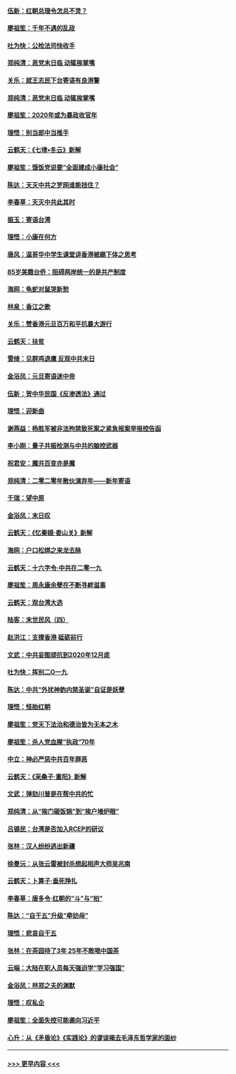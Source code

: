 #### [伍新：红朝总理令怎总不灵？](../pages/nsc993/n11770813.md?t=01071511) 
#### [廖祖笙：千年不遇的乱政](../pages/nsc993/n11770373.md?t=01071511) 
#### [吐为快：公检法司快收手](../pages/nsc993/n11770359.md?t=01071511) 
#### [郑纯清：恶党末日临 动辄挨掌嘴](../pages/nsc993/n11769912.md?t=01071511) 
#### [关乐：就王志民下台寄语有良港警](../pages/nsc993/n11769903.md?t=01071511) 
#### [郑纯清：恶党末日临 动辄挨掌嘴](../pages/nsc993/n11769356.md?t=01071511) 
#### [廖祖笙：2020年或为暴政收官年](../pages/nsc993/n11768216.md?t=01071511) 
#### [理悟：别当郎中当推手](../pages/nsc993/n11768243.md?t=01071511) 
#### [云鹤天：《七律▪冬云》新解](../pages/nsc993/n11768204.md?t=01071511) 
#### [廖祖笙：饿饭党说要“全面建成小康社会”](../pages/nsc993/n11767482.md?t=01071511) 
#### [陈达：天灭中共之罗网谁能挡住？](../pages/nsc993/n11767465.md?t=01071511) 
#### [李春草：天灭中共此其时](../pages/nsc993/n11767452.md?t=01071511) 
#### [振玉：寄语台湾](../pages/nsc993/n11767432.md?t=01071511) 
#### [理悟：小康在何方](../pages/nsc993/n11767394.md?t=01071511) 
#### [唐风：温哥华中学生课堂讲香港被踢下体之思考](../pages/nsc993/n11766848.md?t=01071511) 
#### [85岁美籍台侨：阻碍两岸统一的是共产制度](../pages/nsc993/n11765043.md?t=01071511) 
#### [海网：龟蛇对鼠哭新愁](../pages/nsc993/n11764895.md?t=01071511) 
#### [林泉：香江之歌](../pages/nsc993/n11764415.md?t=01071511) 
#### [关乐：赞香港元旦百万和平抗暴大游行](../pages/nsc993/n11764382.md?t=01071511) 
#### [云鹤天：扶贫](../pages/nsc993/n11764245.md?t=01071511) 
#### [雪绮：见群鸡退鹰  反观中共末日](../pages/nsc993/n11762112.md?t=01071511) 
#### [金浴凤：元旦寄语迷中帝](../pages/nsc993/n11761788.md?t=01071511) 
#### [伍新：贺中华民国《反渗透法》通过](../pages/nsc993/n11761994.md?t=01071511) 
#### [理悟：迎新曲](../pages/nsc993/n11761152.md?t=01071511) 
#### [谢燕益：杨胜军被非法拘禁致死案之紧急报案举报控告函](../pages/nsc993/n11756134.md?t=01071511) 
#### [李小刚：量子共振检测与中共的脑控武器](../pages/nsc993/n11754518.md?t=01071511) 
#### [祝君安：魔共百变亦是魔](../pages/nsc993/n11754469.md?t=01071511) 
#### [郑纯清：二零二零年散伙演弃年——新年寄语](../pages/nsc993/n11754195.md?t=01071511) 
#### [千瑞：望中原](../pages/nsc993/n11754159.md?t=01071511) 
#### [金浴凤：末日叹](../pages/nsc993/n11752359.md?t=01071511) 
#### [云鹤天：《忆秦娥‧娄山关》新解](../pages/nsc993/n11752348.md?t=01071511) 
#### [海网：户口松绑之来龙去脉](../pages/nsc993/n11752328.md?t=01071511) 
#### [云鹤天：十六字令‧中共在二零一九](../pages/nsc993/n11752305.md?t=01071511) 
#### [廖祖笙：周永康余孽在不断寻衅滋事](../pages/nsc993/n11751013.md?t=01071511) 
#### [云鹤天：观台湾大选](../pages/nsc993/n11751007.md?t=01071511) 
#### [陆客：末世民风（四）](../pages/nsc993/n11749203.md?t=01071511) 
#### [赵洪江：支撑香港 砥砺前行](../pages/nsc993/n11748482.md?t=01071511) 
#### [文武：中共妄图顽抗到2020年12月底](../pages/nsc993/n11748446.md?t=01071511) 
#### [吐为快：挥别二O一九](../pages/nsc993/n11748411.md?t=01071511) 
#### [陈达：中共“外扰神韵内禁圣诞”自证是妖孽](../pages/nsc993/n11748226.md?t=01071511) 
#### [理悟：怪胎红朝](../pages/nsc993/n11748206.md?t=01071511) 
#### [廖祖笙：党天下法治和德治皆为无本之木](../pages/nsc993/n11748135.md?t=01071511) 
#### [廖祖笙：杀人党血腥“执政”70年](../pages/nsc993/n11745144.md?t=01071511) 
#### [中立：神必严惩中共百年罪恶](../pages/nsc993/n11744970.md?t=01071511) 
#### [云鹤天：《采桑子‧重阳》新解](../pages/nsc993/n11744948.md?t=01071511) 
#### [文武：弹劾川普是在帮中共的忙](../pages/nsc993/n11744758.md?t=01071511) 
#### [郑纯清：从“挨门砸饭锅”到“挨户堵炉眼”](../pages/nsc993/n11744745.md?t=01071511) 
#### [吕锡民：台湾是否加入RCEP的研议](../pages/nsc993/n11744701.md?t=01071511) 
#### [张林：汉人纷纷逃出新疆](../pages/nsc993/n11743530.md?t=01071511) 
#### [徐曼沅：从张云雷被封杀想起相声大师吴兆南](../pages/nsc993/n11741816.md?t=01071511) 
#### [云鹤天：卜算子‧垂死挣扎](../pages/nsc993/n11739956.md?t=01071511) 
#### [李春草：唐多令‧红朝的“斗”与“拍”](../pages/nsc993/n11739830.md?t=01071511) 
#### [陈达：“自干五”升级“牵妨母”](../pages/nsc993/n11739724.md?t=01071511) 
#### [理悟：悲哀自干五](../pages/nsc993/n11739547.md?t=01071511) 
#### [张林：在茶园待了3年 25年不敢喝中国茶](../pages/nsc993/n11739240.md?t=01071511) 
#### [云端：大陆在职人员每天强迫学“学习强国”](../pages/nsc993/n11738735.md?t=01071511) 
#### [金浴凤：林郑之夫的渊默](../pages/nsc993/n11737735.md?t=01071511) 
#### [理悟：叹私企](../pages/nsc993/n11737715.md?t=01071511) 
#### [廖祖笙：全面失控可能袭向习近平](../pages/nsc993/n11737704.md?t=01071511) 
#### [心升：从《矛盾论》《实践论》的谬误揭去毛泽东哲学家的面纱](../pages/nsc993/n11736962.md?t=01071511) 

----
#### [ >>> 更早内容 <<< ](../indexes/nsc993-earlier.md)
